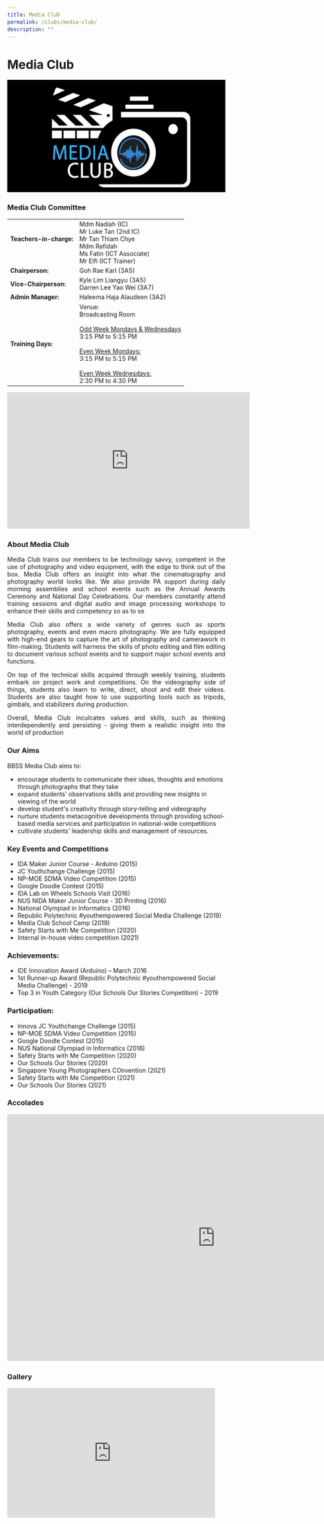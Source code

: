 ```yaml
---
title: Media Club
permalink: /clubs/media-club/
description: ""
---
```

# Media Club

![](/images/Our%20BBSS%20Experience/Cca/Clubs/New%20CCA%20Logo.jpg)

### Media Club Committee

|                             |             |
|-----------------|-----------|
| **Teachers-in-charge:**<br><br> | Mdm Nadiah (IC)<br>Mr Luke Tan (2nd IC)<br>Mr Tan Thiam Chye<br>Mdm Rafidah<br>Ms Fatin (ICT Associate)<br>Mr Elfi (ICT Trainer)  |
| **Chairperson:**                | Goh Rae Karl (3A5)                                                                                                                                                                    |
| **Vice-Chairperson:**           | Kyle Lim Liangyu (3A5)<br>Darren Lee Yao Wei (3A7)                                                                                                                                    |
| **Admin Manager:**              | Haleema Haja Alaudeen (3A2)                                                                                                                                                           |
| **Training Days:**<br>          | Venue:<br>Broadcasting Room<br><br><u>Odd Week Mondays &amp; Wednesdays</u><br>3:15 PM to 5:15 PM<br><br><u>Even Week Mondays:</u><br>3:15 PM to 5:15 PM<br><br><u>Even Week Wednesdays:</u><br>2:30 PM to 4:30 PM |

<iframe allowfullscreen="" allow="accelerometer; autoplay; clipboard-write; encrypted-media; gyroscope; picture-in-picture" frameborder="0" title="MEDIA CLUB Video 2021_2" src="https://www.youtube.com/embed/ndGdwz-A2rw" height="315" width="560"></iframe>


### About Media Club

<p style="text-align: justify;">Media Club trains our members to be technology savvy, competent in the use of photography and video equipment, with the edge to think out of the box. Media Club offers an insight into what the cinematography and photography world looks like. We also provide PA support during daily morning assemblies and school events such as the Annual Awards Ceremony and National Day Celebrations. Our members constantly attend training sessions and digital audio and image processing workshops to enhance their skills and competency so as to se</p>

  

<p style="text-align: justify;">Media Club also offers a wide variety of genres such as sports photography, events and even macro photography. We are fully equipped with high-end gears to capture the art of photography and camerawork in film-making. Students will harness the skills of photo editing and film editing to document various school events and to support major school events and functions.</p>

  

<p style="text-align: justify;">On top of the technical skills acquired through weekly training, students embark on project work and competitions. On the videography side of things, students also learn to write, direct, shoot and edit their videos. Students are also taught how to use supporting tools such as tripods, gimbals, and stabilizers during production.</p>


<p style="text-align: justify;">Overall, Media Club inculcates values and skills, such as thinking interdependently and persisting - giving them a realistic insight into the world of production</p>


### Our Aims

BBSS Media Club aims to:

*   encourage students to communicate their ideas, thoughts and emotions through photographs that they take
*   expand students' observations skills and providing new insights in viewing of the world
*   develop student's creativity through story-telling and videography
*   nurture students metacognitive developments through providing school-based media services and participation in national-wide competitions
*   cultivate students' leadership skills and management of resources.

  

### Key Events and Competitions

*   IDA Maker Junior Course - Arduino (2015)
*   JC Youthchange Challenge (2015)
*   NP-MOE SDMA Video Competition (2015)
*   Google Doodle Contest (2015)
*   IDA Lab on Wheels Schools Visit (2016)
*   NUS NIDA Maker Junior Course - 3D Printing (2016)
*   National Olympiad in Informatics (2016)
*   Republic Polytechnic #youthempowered Social Media Challenge (2019)
*   Media Club School Camp (2019)
*   Safety Starts with Me Competition (2020)
*   Internal in-house video competition (2021)



### Achievements:

*   IDE Innovation Award (Arduino)&nbsp;–&nbsp;March 2016
*   1st Runner-up Award (Republic Polytechnic #youthempowered Social Media Challenge) - 2019
*   Top 3 in Youth Category (Our Schools Our Stories Competition) - 2019

### Participation:

*   Innova JC Youthchange Challenge (2015)
*   NP-MOE SDMA Video Competition (2015)
*   Google Doodle Contest (2015)
*   NUS National Olympiad in Informatics (2016)
*   Safety Starts with Me Competition (2020)
*   Our Schools Our Stories (2020)
*   Singapore Young Photographers COnvention (2021)
*   Safety Starts with Me Competition (2021)
*   Our Schools Our Stories (2021)

### Accolades
<iframe allowfullscreen="true" height="569" width="960" frameborder="0" src="https://docs.google.com/presentation/d/e/2PACX-1vRm2dQ_qBqlglYAVqXkwJlDksXclqldTQrtvJA3gxm0gd-B_ACppsxnB-HbGQ1kNN81Mh7SVhwX0b4k/embed?start=true&amp;loop=true&amp;delayms=3000"></iframe>

### Gallery
<iframe allowfullscreen="true" height="299" width="480" frameborder="0" src="https://docs.google.com/presentation/d/e/2PACX-1vRD4rlgCc5a6xxPJ02asfLn8H-XlytcV_WTNi1wMu3HGOZahWhnZ-5NdmjC11SH5mgNPyphdcnCznLH/embed?start=true&amp;loop=true&amp;delayms=3000"></iframe>